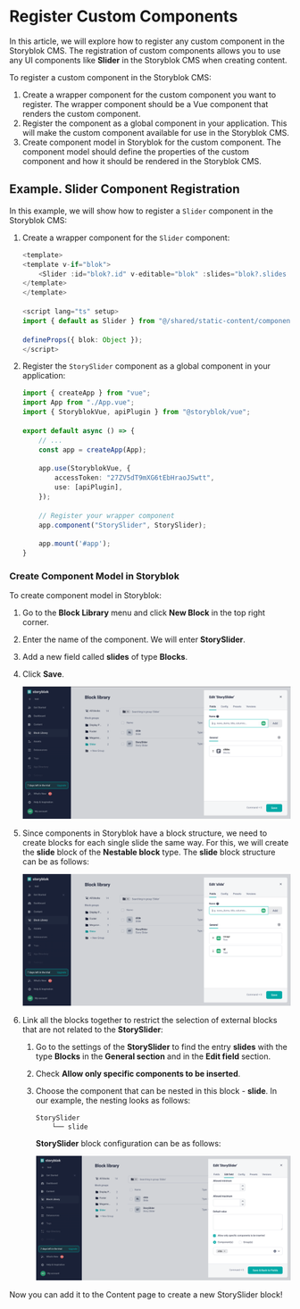 # Register Custom Components

In this article, we will explore how to register any custom component in the Storyblok CMS. The registration of custom components allows you to use any UI components like **Slider** in the Storyblok CMS when creating content.

To register a custom component in the Storyblok CMS:

1. Create a wrapper component for the custom component you want to register. The wrapper component should be a Vue component that renders the custom component.
1. Register the component as a global component in your application. This will make the custom component available for use in the Storyblok CMS.
1. Create component model in Storyblok for the custom component. The component model should define the properties of the custom component and how it should be rendered in the Storyblok CMS.

## Example. Slider Component Registration

In this example, we will show how to register a `Slider` component in the Storyblok CMS:

1. Create a wrapper component for the `Slider` component:

    ```typescript title="StorySlider.vue" linenums="1"
    <template>
    <template v-if="blok">
        <Slider :id="blok?.id" v-editable="blok" :slides="blok?.slides ?? []"></Slider>
    </template>
    </template>

    <script lang="ts" setup>
    import { default as Slider } from "@/shared/static-content/components/slider.vue";

    defineProps({ blok: Object });
    </script>

    ```

1. Register the `StorySlider` component as a global component in your application:

    ```typescript title="client-app/app-runner.ts" linenums="1"
    import { createApp } from "vue";
    import App from "./App.vue";
    import { StoryblokVue, apiPlugin } from "@storyblok/vue";

    export default async () => {
        // ...
        const app = createApp(App);

        app.use(StoryblokVue, {
            accessToken: "27ZV5dT9mXG6tEbHraoJSwtt",
            use: [apiPlugin],
        });

        // Register your wrapper component
        app.component("StorySlider", StorySlider);

        app.mount('#app');
    }
    ```

### Create Component Model in Storyblok

To create component model in Storyblok:

1. Go to the **Block Library** menu and click **New Block** in the top right corner. 
1. Enter the name of the component. We will enter **StorySlider**. 
1. Add a new field called **slides** of type **Blocks**.
1. Click **Save**.

    ![StorySlider Block](media/story-slider-block.png)

1. Since components in Storyblok have a block structure, we need to create blocks for each single slide the same way. For this, we will create the **slide** block of the **Nestable block** type. The **slide** block structure can be as follows:

    ![Slide Block](media/slide-block.png)



1. Link all the blocks together to restrict the selection of external blocks that are not related to the **StorySlider**:
    1. Go to the settings of the **StorySlider** to find the entry **slides** with the type **Blocks** in the **General section** and in the **Edit field** section.
    1. Check **Allow only specific components to be inserted**.
    1. Choose the component that can be nested in this block - **slide**. In our example, the nesting looks as follows:

        ```text
        StorySlider
            └── slide
        ```

        **StorySlider** block configuration can be as follows:

        ![StorySlider Settings](media/story-slider-settings.png)

Now you can add it to the Content page to create a new StorySlider block!
